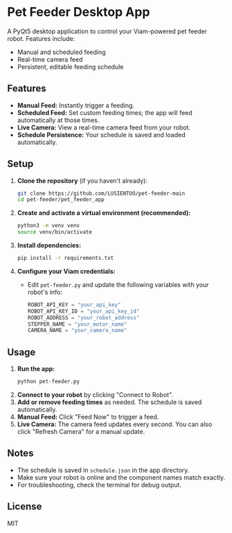 # Pet Feeder Desktop App

A PyQt5 desktop application to control your Viam-powered pet feeder robot. Features include:
- Manual and scheduled feeding
- Real-time camera feed
- Persistent, editable feeding schedule

## Features
- **Manual Feed:** Instantly trigger a feeding.
- **Scheduled Feed:** Set custom feeding times; the app will feed automatically at those times.
- **Live Camera:** View a real-time camera feed from your robot.
- **Schedule Persistence:** Your schedule is saved and loaded automatically.

## Setup

1. **Clone the repository** (if you haven't already):
   ```bash
   git clone https://github.com/LUSIENTOO/pet-feeder-main
   cd pet-feeder/pet_feeder_app
   ```

2. **Create and activate a virtual environment (recommended):**
   ```bash
   python3 -m venv venv
   source venv/bin/activate
   ```

3. **Install dependencies:**
   ```bash
   pip install -r requirements.txt
   ```

4. **Configure your Viam credentials:**
   - Edit `pet-feeder.py` and update the following variables with your robot's info:
     ```python
     ROBOT_API_KEY = "your_api_key"
     ROBOT_API_KEY_ID = "your_api_key_id"
     ROBOT_ADDRESS = "your_robot_address"
     STEPPER_NAME = "your_motor_name"
     CAMERA_NAME = "your_camera_name"
     ```

## Usage

1. **Run the app:**
   ```bash
   python pet-feeder.py
   ```
2. **Connect to your robot** by clicking "Connect to Robot".
3. **Add or remove feeding times** as needed. The schedule is saved automatically.
4. **Manual Feed:** Click "Feed Now" to trigger a feed.
5. **Live Camera:** The camera feed updates every second. You can also click "Refresh Camera" for a manual update.

## Notes
- The schedule is saved in `schedule.json` in the app directory.
- Make sure your robot is online and the component names match exactly.
- For troubleshooting, check the terminal for debug output.

## License
MIT
